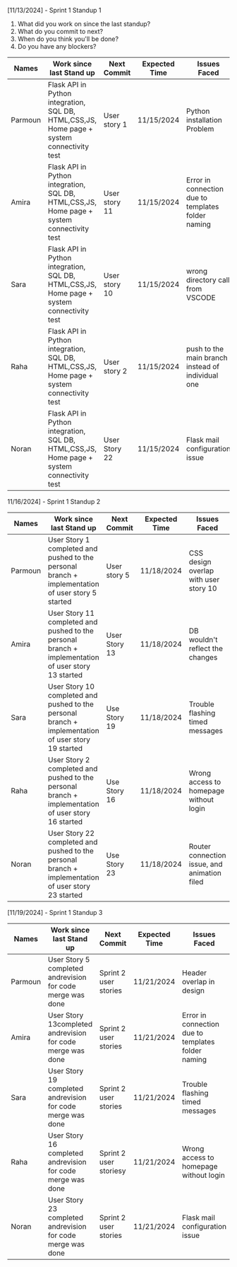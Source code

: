 
[11/13/2024] - Sprint 1 Standup 1
1. What did you work on since the last standup?
3. What do you commit to next?
4. When do you think you'll be done?
5. Do you have any blockers?
 

| Names      |  Work since last Stand up                                                                        | Next Commit           | Expected Time | Issues Faced                                      |
|------------|--------------------------------------------------------------------------------------------------|-----------------------|---------------|---------------------------------------------------|
| Parmoun    |Flask API in Python integration, SQL DB, HTML,CSS,JS, Home page + system connectivity test        | User story 1          | 11/15/2024    | Python installation Problem                       |
| Amira      |Flask API in Python integration, SQL DB, HTML,CSS,JS, Home page + system connectivity test        | User story 11         | 11/15/2024    | Error in connection due to templates folder naming|
| Sara       |Flask API in Python integration, SQL DB, HTML,CSS,JS, Home page + system connectivity test        | User story 10         | 11/15/2024    | wrong directory call from VSCODE                  |
| Raha       |Flask API in Python integration, SQL DB, HTML,CSS,JS, Home page + system connectivity test        | User story 2          | 11/15/2024    | push to the main branch instead of individual one |
| Noran      |Flask API in Python integration, SQL DB, HTML,CSS,JS, Home page + system connectivity test        | User Story 22         | 11/15/2024    | Flask mail configuration issue                    |



11/16/2024] - Sprint 1 Standup 2

| Names      |  Work since last Stand up                                                                          | Next Commit           | Expected Time | Issues Faced                                      |
|------------|----------------------------------------------------------------------------------------------------|-----------------------|---------------|---------------------------------------------------|
| Parmoun    |User Story 1 completed and pushed to the personal branch + implementation of user story 5 started   | User story 5          | 11/18/2024    | CSS design overlap with user story 10             |
| Amira      |User Story 11 completed and pushed to the personal branch + implementation of user story 13 started | User Story 13         | 11/18/2024    | DB wouldn't reflect the changes                   |
| Sara       |User Story 10 completed and pushed to the personal branch + implementation of user story 19 started | Use Story 19          | 11/18/2024    | Trouble flashing timed messages                   |
| Raha       |User Story 2 completed and pushed to the personal branch + implementation of user story 16 started  | Use Story 16          | 11/18/2024    | Wrong access to homepage without login            |
| Noran      |User Story 22 completed and pushed to the personal branch + implementation of user story 23 started | Use Story 23          | 11/18/2024    | Router connection issue, and animation filed      |



[11/19/2024] - Sprint 1 Standup 3

| Names      |  Work since last Stand up                                                                        | Next Commit           | Expected Time | Issues Faced                                      |
|------------|--------------------------------------------------------------------------------------------------|-----------------------|---------------|---------------------------------------------------|
| Parmoun    |User Story 5 completed andrevision for code merge was done                                        | Sprint 2 user stories | 11/21/2024    | Header overlap in design                          |
| Amira      |User Story 13completed andrevision for code merge was done                                        | Sprint 2 user stories | 11/21/2024    | Error in connection due to templates folder naming|
| Sara       |User Story 19 completed andrevision for code merge was done                                       | Sprint 2 user stories | 11/21/2024    |Trouble flashing timed messages                    |
| Raha       |User Story 16 completed andrevision for code merge was done                                       | Sprint 2 user storiesy| 11/21/2024    | Wrong access to homepage without login            |
| Noran      |User Story 23 completed andrevision for code merge was done                                       | Sprint 2 user stories | 11/21/2024    | Flask mail configuration issue                    |
